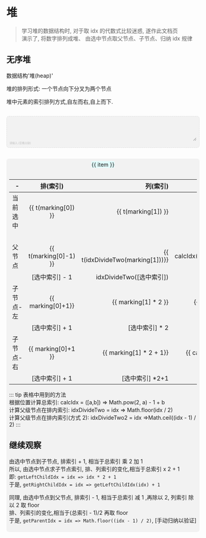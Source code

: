 # 堆

> 学习堆的数据结构时, 对于取 idx 的代数式比较迷惑, 遂作此文档页  
> 演示了, 将数字排列成堆、 由选中节点取父节点、子节点、归纳 idx 规律

## 无序堆

数据结构'堆(heap)'

堆的排列形式: 一个节点向下分叉为两个节点

堆中元素的索引排列方式,自左而右,自上而下.

<div class='input'><textarea v-model='arr'></textarea></div>

<div class='preview'>
    <div class='line' v-for='(line, idx) in array' :key='idx'>
        <div class='item' :class="itemStyleGentor([idx, i])" v-for='(item, i) in line' :key='i' @click='toggleMark([idx, i])'><span class='inner'>{{ item }}</span></div>
        <div class='blank' v-if='idx === array.length - 1' :style='calcHolder(idx, line.length)'/>
    </div>
</div>

| -         |       排(索引)        |                         列(索引) |                                               总(索引) |
| --------- | :-------------------: | -------------------------------: | -----------------------------------------------------: |
| 当前选中  |  {{ t(marking[0]) }}  |              {{ t(marking[1]) }} |                                 {{ calcIdx(marking) }} |
|           |                       |                                  |              calcIdx([{{marking[0]}}, {{marking[1]}}]) |
| 父节点    | {{ t(marking[0]-1) }} | {{ t(idxDivideTwo(marking[1]))}} | {{ calcIdx([marking[0]-1,idxDivideTwo(marking[1])]) }} |
|           |    [选中索引] - 1     |         idxDivideTwo([选中索引]) |                                      calcIdx([排, 列]) |
| 子节点-左 |   {{ marking[0]+1}}   |             {{ marking[1] * 2 }} |           {{ calcIdx([marking[0]+1,marking[1] * 2]) }} |
|           |    [选中索引] + 1     |                  [选中索引] \* 2 |                                      calcIdx([排, 列]) |
| 子节点-右 |  {{ marking[0]+1 }}   |          {{ marking[1] * 2 + 1}} |         {{ calcIdx([marking[0]+1,marking[1] * 2]) +1}} |
|           |    [选中索引] + 1     |                 [选中索引] \*2+1 |                                      calcIdx([排, 列]) |

::: tip
表格中用到的方法  
根据位置计算总索引: calcIdx = ([a,b]) => Math.pow(2, a) - 1 + b  
计算父级节点在排内索引: idxDivideTwo = idx => Math.floor(idx / 2)  
计算父级节点在排内索引(方式 2): idxDivideTwo2 = idx =>Math.ceil((idx - 1) / 2)
:::

## 继续观察

由选中节点到子节点, 排索引 + 1, 相当于总索引 乘 2 加 1  
所以, 由选中节点求子节点索引, 排、列索引的变化,相当于总索引 x 2 + 1  
即: `getLeftChildIdx = idx => idx * 2 + 1`  
于是, `getRightChildIdx = idx => getLeftChildIdx(idx) + 1`

同理, 由选中节点到父节点, 排索引 - 1, 相当于总索引 减 1 ,再除以 2, 列索引 除以 2 取 floor  
排、列索引的变化,相当于(总索引 - 1)/2 再取 floor  
于是, `getParentIdx = idx => Math.floor((idx - 1) / 2)`, [手动归纳以验证]

<script>
import { heap, hyphenate } from './utils'
export default {
    data() {
        return {
            arr: '0 1 2 3 4 5 6 7 8 9 10 11 12 13 14 15 16 17 18 19 20',
            marking: [-1,-1]
        }
    },
    computed:{
        array() {
            let arrs
            try {
                 arrs = heap(this.arr.trim().split(/[\s,\-]+/))
            } catch (e) {
                arrs = []
            }
            return arrs
        },
        current() {
            const [a,b] = this.marking
            const idx = Math.pow(2, a) + b - 1
            return {
                idx: idx < 0 ? '-':idx
            }
        },
        parentNode() {
            const [a,b] = this.marking
            return [a-1, this.idxDivideTwo(b)]
        },
        leftChildNode() {
            const [a,b] = this.marking
            return [a+1, b*2]
        },
        rightChildNode() {
            const [a,b] = this.marking
            return [a+1, b*2+1]
        }
    },
    methods: {
        calcHolder(lineIdx, lineLength) {
            const flex = Math.pow(2, lineIdx) - lineLength
            return {flex}
        },
        toggleMark([line, item]) {
            this.marking = [line,item]
        },
        calcIdx([idx, i]){
            return Math.pow(2, idx) - 1 + i 
        },
        idxDivideTwo(idx) {
            return Math.floor(idx / 2)
        },
        idxDivideTwo2(idx) {
            return Math.ceil((idx - 1) / 2)
        },
        t(idx) {
            if(idx < 0) return '无'
            return idx
        },
        itemStyleGentor([idx, i]) {
            const style = {};
            const vm = this;
            ['marking', 'parentNode','leftChildNode','rightChildNode'].forEach(key => {
                const [a, b] = vm[key]
                style[hyphenate(key)] = a === idx && b === i
            })
            return style
        }
    }
}
</script>
<style>
.info,
.input,
.preview{
    margin:2em auto;
    background: #f2f2f2;
    padding: .5em;
    border-radius: .5em;
}
.input {
    border: thin dashed #ddd;
}
.input::after{
    content: '请输入:(空格分割)';
    font-size: .5em;
    color: silver
}
.input textarea {
    border: none;
    background: transparent;
    display: block;
    width: 100%;
    line-height: 2em;
    outline: none;
}
.line{
    display: flex;
    justify-content: center;
    align-items: center;
    padding-bottom: 1em;
}
.item {
    flex: 1;
    display: flex;
    justify-content: center;
    align-items: center;
    cursor: pointer
}
.inner {
    display: inline-block;
    text-align: center;
    border-radius: 2px;
    background: lightcyan;
}
.item.marking,
.item:hover {
    outline: thin solid yellowgreen;
}

.item.marking .inner,
.item:hover .inner{
    background: gray;
    color: #fff;
}
.info{
    white-space: pre-wrap
}
.parent-node .inner{
    background: lightgray;
    color: #fff;
}

.left-child-node .inner{
    background: darkgray;
    color: #fff;
}
.right-child-node .inner{
    background: darkgray;
    color: #fff;
}
</style>
